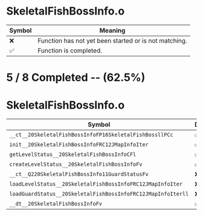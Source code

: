 # SkeletalFishBossInfo.o
| Symbol | Meaning 
| ------------- | ------------- 
| :x: | Function has not yet been started or is not matching. 
| :white_check_mark: | Function is completed. 


# 5 / 8 Completed -- (62.5%)
# SkeletalFishBossInfo.o
| Symbol | Decompiled? |
| ------------- | ------------- |
| `__ct__20SkeletalFishBossInfoFP16SkeletalFishBossllPCc` | :white_check_mark: |
| `init__20SkeletalFishBossInfoFRC12JMapInfoIter` | :white_check_mark: |
| `getLevelStatus__20SkeletalFishBossInfoCFl` | :white_check_mark: |
| `createLevelStatus__20SkeletalFishBossInfoFv` | :white_check_mark: |
| `__ct__Q220SkeletalFishBossInfo11GuardStatusFv` | :x: |
| `loadLevelStatus__20SkeletalFishBossInfoFRC12JMapInfoIter` | :x: |
| `loadGuardStatus__20SkeletalFishBossInfoFRC12JMapInfoIterll` | :x: |
| `__dt__20SkeletalFishBossInfoFv` | :white_check_mark: |
